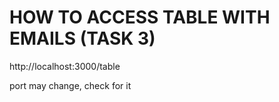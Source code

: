 # HOW TO ACCESS TABLE WITH EMAILS (TASK 3)

http://localhost:3000/table

port may change, check for it

